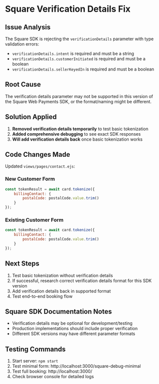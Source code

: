 # Square Verification Details Fix

## Issue Analysis
The Square SDK is rejecting the `verificationDetails` parameter with type validation errors:
- `verificationDetails.intent` is required and must be a string
- `verificationDetails.customerInitiated` is required and must be a boolean  
- `verificationDetails.sellerKeyedIn` is required and must be a boolean

## Root Cause
The verification details parameter may not be supported in this version of the Square Web Payments SDK, or the format/naming might be different.

## Solution Applied
1. **Removed verification details temporarily** to test basic tokenization
2. **Added comprehensive debugging** to see exact SDK responses
3. **Will add verification details back** once basic tokenization works

## Code Changes Made
Updated `views/pages/contact.ejs`:

### New Customer Form
```javascript
const tokenResult = await card.tokenize({
    billingContact: {
        postalCode: postalCode.value.trim()
    }
});
```

### Existing Customer Form  
```javascript
const tokenResult = await card.tokenize({
    billingContact: {
        postalCode: postalCode.value.trim()
    }
});
```

## Next Steps
1. Test basic tokenization without verification details
2. If successful, research correct verification details format for this SDK version
3. Add verification details back in supported format
4. Test end-to-end booking flow

## Square SDK Documentation Notes
- Verification details may be optional for development/testing
- Production implementations should include proper verification
- Different SDK versions may have different parameter formats

## Testing Commands
1. Start server: `npm start`
2. Test minimal form: http://localhost:3000/square-debug-minimal
3. Test full booking: http://localhost:3000/
4. Check browser console for detailed logs
